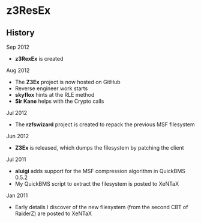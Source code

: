 z3ResEx
=======

## History

Sep 2012
 + **z3RexEx** is created

Aug 2012
 + The **Z3Ex** project is now hosted on GitHub
 + Reverse engineer work starts
 + **skyflox** hints at the RLE method
 + **Sir Kane** helps with the Crypto calls

Jul 2012
 + The **rzfswizard** project is created to repack the previous MSF filesystem

Jun 2012
 + **Z3Ex** is released, which dumps the filesystem by patching the client

Jul 2011
 + **aluigi** adds support for the MSF compression algorithm in QuickBMS 0.5.2
 + My QuickBMS script to extract the filesystem is posted to XeNTaX

Jan 2011
 + Early details I discover of the new filesystem (from the second CBT of RaiderZ) are posted to XeNTaX
